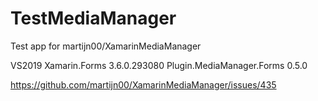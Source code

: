 # TestMediaManager
Test app for martijn00/XamarinMediaManager

VS2019
Xamarin.Forms 3.6.0.293080
Plugin.MediaManager.Forms 0.5.0

https://github.com/martijn00/XamarinMediaManager/issues/435
